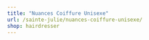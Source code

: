 ```yaml
---
title: "Nuances Coiffure Unisexe"
url: /sainte-julie/nuances-coiffure-unisexe/
shop: hairdresser
---
```

